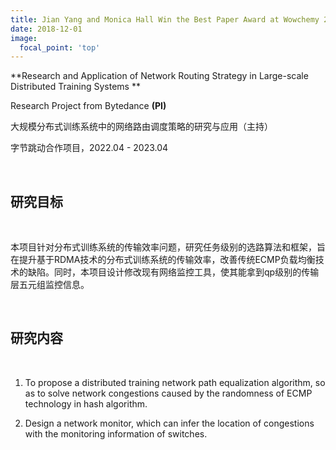 ```yaml
---
title: Jian Yang and Monica Hall Win the Best Paper Award at Wowchemy 2020
date: 2018-12-01
image:
  focal_point: 'top'
---
```


**Research and Application of Network Routing Strategy in Large-scale Distributed Training Systems **

Research Project from Bytedance **(PI)** 

大规模分布式训练系统中的网络路由调度策略的研究与应用（主持） 

字节跳动合作项目，2022.04 - 2023.04

<!--more-->

<br/>

## 研究目标

<br/>

本项目针对分布式训练系统的传输效率问题，研究任务级别的选路算法和框架，旨在提升基于RDMA技术的分布式训练系统的传输效率，改善传统ECMP负载均衡技术的缺陷。同时，本项目设计修改现有网络监控工具，使其能拿到qp级别的传输层五元组监控信息。



<br/>

## 研究内容

<br/>

1. To propose a distributed training network path equalization algorithm, so as to solve network congestions caused by the randomness of ECMP technology in hash algorithm.

2. Design a network monitor, which can infer the location of congestions with the monitoring information of switches.
